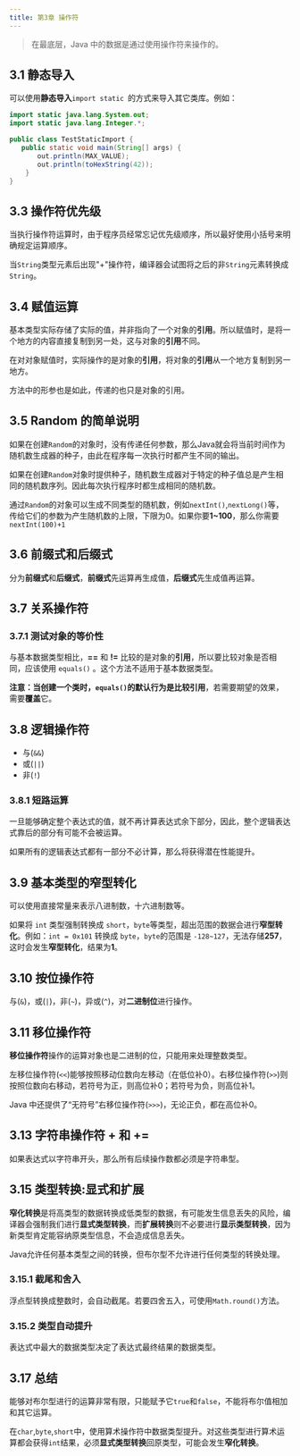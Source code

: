 ```yaml
---
title: 第3章 操作符
---
```


> 在最底层，Java 中的数据是通过使用操作符来操作的。

## 3.1 静态导入
可以使用**静态导入**`import static `的方式来导入其它类库。例如：
```java
import static java.lang.System.out;
import static java.lang.Integer.*;

public class TestStaticImport {
   public static void main(String[] args) {
       out.println(MAX_VALUE);
       out.println(toHexString(42));
    }
}
```

## 3.3 操作符优先级
当执行操作符运算时，由于程序员经常忘记优先级顺序，所以最好使用小括号来明确规定运算顺序。

当`String`类型元素后出现"+"操作符，编译器会试图将之后的非`String`元素转换成`String`。

## 3.4 赋值运算
基本类型实际存储了实际的值，并非指向了一个对象的**引用**。所以赋值时，是将一个地方的内容直接复制到另一处，这与对象的**引用**不同。

在对对象赋值时，实际操作的是对象的**引用**，将对象的**引用**从一个地方复制到另一地方。

方法中的形参也是如此，传递的也只是对象的引用。

## 3.5 Random 的简单说明
如果在创建`Random`的对象时，没有传递任何参数，那么Java就会将当前时间作为随机数生成器的种子，由此在程序每一次执行时都产生不同的输出。

如果在创建`Random`对象时提供种子，随机数生成器对于特定的种子值总是产生相同的随机数序列。因此每次执行程序时都生成相同的随机数。

通过`Random`的对象可以生成不同类型的随机数，例如`nextInt()`,`nextLong()`等，传给它们的参数为产生随机数的上限，下限为0。如果你要**1~100**，那么你需要`nextInt(100)+1`

## 3.6 前缀式和后缀式
分为**前缀式**和**后缀式**，**前缀式**先运算再生成值，**后缀式**先生成值再运算。

## 3.7 关系操作符
### 3.7.1 测试对象的等价性
与基本数据类型相比，**==** 和 **!=** 比较的是对象的**引用**，所以要比较对象是否相同，应该使用 `equals()` 。这个方法不适用于基本数据类型。

**注意：**当创建一个类时，`equals()`的默认行为是**比较引用**，若需要期望的效果，需要**覆盖**它。

## 3.8 逻辑操作符
- 与(`&&`)
- 或(`||`)
- 非(`!`)

### 3.8.1 短路运算
一旦能够确定整个表达式的值，就不再计算表达式余下部分，因此，整个逻辑表达式靠后的部分有可能不会被运算。

如果所有的逻辑表达式都有一部分不必计算，那么将获得潜在性能提升。

## 3.9 基本类型的窄型转化
可以使用直接常量来表示八进制数，十六进制数等。

如果将 `int` 类型强制转换成 `short`，`byte`等类型，超出范围的数据会进行**窄型转化**。例如：`int = 0x101` 转换成 `byte`，`byte`的范围是 `-128~127`，无法存储**257**，这时会发生**窄型转化**，结果为**1**。

## 3.10 按位操作符
与(`&`)，或(`|`)，非(`~`)，异或(`^`)，对**二进制位**进行操作。

## 3.11 移位操作符
**移位操作符**操作的运算对象也是二进制的位，只能用来处理整数类型。

左移位操作符(`<<`)能够按照移动位数向左移动（在低位补0）。右移位操作符(`>>`)则按照位数向右移动，若符号为正，则高位补0；若符号为负，则高位补1。

Java 中还提供了“无符号”右移位操作符(`>>>`)，无论正负，都在高位补0。

## 3.13 字符串操作符 + 和 +=
如果表达式以字符串开头，那么所有后续操作数都必须是字符串型。

## 3.15 类型转换:显式和扩展
**窄化转换**是将高类型的数据转换成低类型的数据，有可能发生信息丢失的风险，编译器会强制我们进行**显式类型转换**，而**扩展转换**则不必要进行**显示类型转换**，因为新类型肯定能容纳原类型信息，不会造成信息丢失。

Java允许任何基本类型之间的转换，但布尔型不允许进行任何类型的转换处理。

### 3.15.1 截尾和舍入
浮点型转换成整数时，会自动截尾。若要四舍五入，可使用`Math.round()`方法。

### 3.15.2 类型自动提升
表达式中最大的数据类型决定了表达式最终结果的数据类型。

## 3.17 总结
能够对布尔型进行的运算非常有限，只能赋予它`true`和`false`，不能将布尔值相加和其它运算。

在`char`,`byte`,`short`中，使用算术操作符中数据类型提升。对这些类型进行算术运算都会获得`int`结果，必须**显式类型转换**回原类型，可能会发生**窄化转换**。

